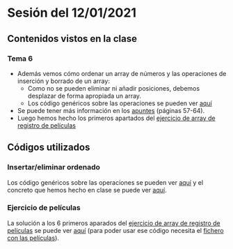 # Sesión del 12/01/2021

## Contenidos vistos en la clase

### Tema 6
* Además vemos cómo ordenar un array de números y las operaciones de inserción y borrado de un array:
  * Como no se pueden eliminar ni añadir posiciones, debemos desplazar de forma apropiada un array.
  * Los código genéricos sobre las operaciones se pueden ver [aquí](../operaciones.md)
* Se puede tener más información en los [apuntes](https://eii.cv.uma.es/pluginfile.php/233727/mod_resource/content/2/Tema%206.pdf) (páginas 57-64).
* Luego hemos hecho los primeros apartados del [ejercicio de array de registro de películas](https://eii.cv.uma.es/pluginfile.php/233747/mod_resource/content/1/Ejercicio%20de%20clase%20%28array%20de%20registros%29.pdf)
  
## Códigos utilizados

### Insertar/eliminar ordenado
Los código genéricos sobre las operaciones se pueden ver [aquí](../operaciones.md) y el concreto que hemos hecho en clase se puede ver [aquí](sesion12.01.21/arrays-ordenados.cpp).

### Ejercicio de películas

La solución a los 6 primeros aparados del [ejercicio de array de registro de películas](https://eii.cv.uma.es/pluginfile.php/233747/mod_resource/content/1/Ejercicio%20de%20clase%20%28array%20de%20registros%29.pdf) se puede ver [aquí](sesion12.01.21/peliculas.cpp) (para poder usar ese código necesita el [fichero con las películas](sesion12.01.21/movies-reducida.txt)).
